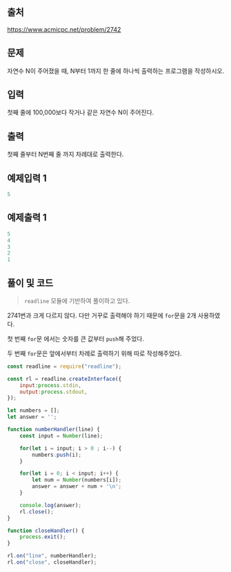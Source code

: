 ## 출처

https://www.acmicpc.net/problem/2742





## 문제

자연수 N이 주어졌을 때, N부터 1까지 한 줄에 하나씩 출력하는 프로그램을 작성하시오.





## 입력

첫째 줄에 100,000보다 작거나 같은 자연수 N이 주어진다.







## 출력

첫째 줄부터 N번째 줄 까지 차례대로 출력한다.







## 예제입력 1

```javascript
5
```



## 예제출력 1

```javascript
5
4
3
2
1
```







## 풀이 및 코드

> `readline` 모듈에 기반하여 풀이하고 있다.

2741번과 크게 다르지 않다. 다만 거꾸로 출력해야 하기 때문에 `for`문을 2개 사용하였다.

첫 번째 `for`문 에서는 숫자를 큰 값부터 `push`해 주었다.

두 번째 `for`문은 앞에서부터 차례로 출력하기 위해 따로 작성해주었다.



```javascript
const readline = require("readline");

const rl = readline.createInterface({
    input:process.stdin,
    output:process.stdout,
});

let numbers = [];
let answer = '';

function numberHandler(line) {
    const input = Number(line);

    for(let i = input; i > 0 ; i--) {
        numbers.push(i);
    }

    for(let i = 0; i < input; i++) {
        let num = Number(numbers[i]);
        answer = answer + num + '\n';
    }

    console.log(answer);
    rl.close();
}

function closeHandler() {
    process.exit();
}

rl.on("line", numberHandler);
rl.on("close", closeHandler);
```



